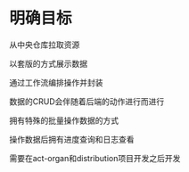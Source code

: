 # 明确目标

从中央仓库拉取资源

以套版的方式展示数据

通过工作流编排操作并封装

数据的CRUD会伴随着后端的动作进行而进行

拥有特殊的批量操作数据的方式

操作数据后拥有进度查询和日志查看



需要在act-organ和distribution项目开发之后开发